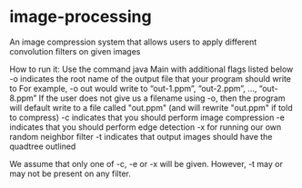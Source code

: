 # image-processing
An image compression system that allows users to apply different convolution filters on given images

How to run it: Use the command java Main with additional flags listed below
-o <filename> indicates the root name of the output file that your program should write to 
	For example, -o out would write to “out-1.ppm”, “out-2.ppm”, …, “out-8.ppm”
	If the user does not give us a filename using -o, then the program will default
	write to a file called "out.ppm" (and will rewrite "out.ppm" if told to compress)
-c indicates that you should perform image compression
-e indicates that you should perform edge detection
-x for running our own random neighbor filter
-t indicates that output images should have the quadtree outlined

We assume that only one of -c, -e or -x will be given. However, -t may or may not be present on any filter. 
